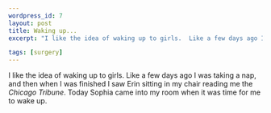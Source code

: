 ```yaml
--- 
wordpress_id: 7
layout: post
title: Waking up...
excerpt: "I like the idea of waking up to girls.  Like a few days ago I was taking a nap, and then when I was finished I saw Erin sitting in my chair reading me the <I>Chicago Tribune</I>.  Today Sophia came into my room when it was time for me to wake up.  "

tags: [surgery]
---
```


I like the idea of waking up to girls.  Like a few days ago I was taking a nap, and then when I was finished I saw Erin sitting in my chair reading me the <I>Chicago Tribune</I>.  Today Sophia came into my room when it was time for me to wake up.  
